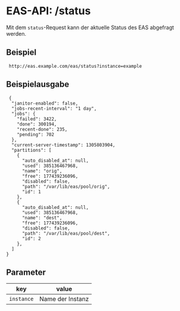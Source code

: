#  EAS-API: /status

Mit dem `status`-Request kann der aktuelle Status des EAS abgefragt werden.

##  Beispiel

~~~
 http://eas.example.com/eas/status?instance=example
~~~


##  Beispielausgabe

~~~
 {
  "janitor-enabled": false,
  "jobs-recent-interval": "1 day",
  "jobs": {
    "failed": 3422,
    "done": 300194,
    "recent-done": 235,
    "pending": 702
  },
  "current-server-timestamp": 1305803904,
  "partitions": [
    {
      "auto_disabled_at": null,
      "used": 385136467968,
      "name": "orig",
      "free": 177439236096,
      "disabled": false,
      "path": "/var/lib/eas/pool/orig",
      "id": 1
    },
    {
      "auto_disabled_at": null,
      "used": 385136467968,
      "name": "dest",
      "free": 177439236096,
      "disabled": false,
      "path": "/var/lib/eas/pool/dest",
      "id": 2
    },
  ]
}
~~~

##  Parameter


|key|value|
|---|---|
|`instance`          |Name der Instanz|




